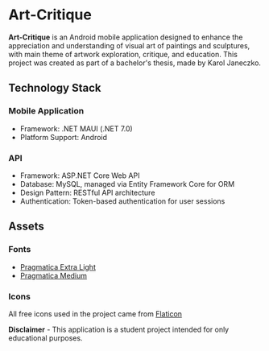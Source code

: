 # Art-Critique

**Art-Critique** is an Android mobile application designed to enhance the appreciation and understanding of visual art of paintings and sculptures, with main theme of artwork exploration, critique, and education.
This project was created as part of a bachelor's thesis, made by Karol Janeczko.

## Technology Stack

### Mobile Application
- Framework: .NET MAUI (.NET 7.0)
- Platform Support: Android

### API
- Framework: ASP.NET Core Web API
- Database: MySQL, managed via Entity Framework Core for ORM
- Design Pattern: RESTful API architecture
- Authentication: Token-based authentication for user sessions

## Assets

### Fonts
- [Pragmatica Extra Light](https://www.cufonfonts.com/font/pragmatica-extralight)
- [Pragmatica Medium](https://www.fontsmarket.com/font-download/pragmatica-medium)

### Icons
All free icons used in the project came from [Flaticon](https://www.flaticon.com/)

**Disclaimer** - This application is a student project intended for only educational purposes.
